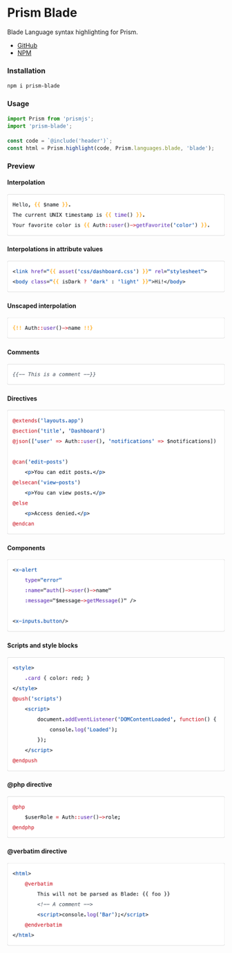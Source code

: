 # Prism Blade

Blade Language syntax highlighting for Prism.

- [GitHub](https://github.com/nicodevs/prism-blade)
- [NPM](https://www.npmjs.com/package/prism-blade)

### Installation

```bash
npm i prism-blade
```

### Usage

```js
import Prism from 'prismjs';
import 'prism-blade';

const code = `@include('header')`;
const html = Prism.highlight(code, Prism.languages.blade, 'blade');
```

### Preview

#### Interpolation

![Interpolation](docs/images/interpolation.png)

#### Interpolations in attribute values

![Interpolations in attribute values](docs/images/interpolation-attributes.png)

#### Unscaped interpolation

![Unscaped interpolation](docs/images/interpolation-unscaped.png)

#### Comments

![Comments](docs/images/comments.png)

#### Directives

![Directives](docs/images/directives.png)

#### Components

![Components](docs/images/components.png)

#### Scripts and style blocks

![Scripts and style blocks](docs/images/scripts-styles.png)

#### @php directive

![@php directives](docs/images/directive-php.png)

#### @verbatim directive

![@verbatim directives](docs/images/directive-verbatim.png)
